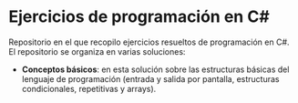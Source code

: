 # Ejercicios de programación en C#

Repositorio en el que recopilo ejercicios resueltos de programación en C#.
El repositorio se organiza en varias soluciones:
* **Conceptos básicos**: en esta solución sobre las estructuras básicas del lenguaje de programación (entrada y salida por pantalla, estructuras condicionales, repetitivas y arrays).
